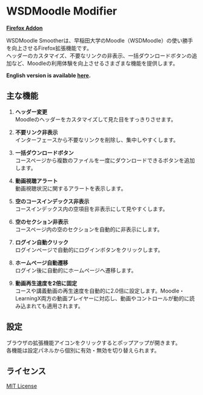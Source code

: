 # WSDMoodle Modifier

**[Firefox Addon](https://addons.mozilla.org/ja/firefox/addon/wsdmoodle-modifier/)**

WSDMoodle Smootherは、早稲田大学のMoodle（WSDMoodle）の使い勝手を向上させるFirefox拡張機能です。  
ヘッダーのカスタマイズ、不要なリンクの非表示、一括ダウンロードボタンの追加など、Moodleの利用体験を向上させるさまざまな機能を提供します。

**English version is available [here](../README.md).**

## 主な機能

1. **ヘッダー変更**  
   Moodleのヘッダーをカスタマイズして見た目をすっきりさせます。

2. **不要リンク非表示**  
   インターフェースから不要なリンクを削除し、集中しやすくします。

3. **一括ダウンロードボタン**  
   コースページから複数のファイルを一度にダウンロードできるボタンを追加します。

4. **動画視聴アラート**  
   動画視聴状況に関するアラートを表示します。

5. **空のコースインデックス非表示**  
   コースインデックス内の空項目を非表示にして見やすくします。

6. **空のセクション非表示**  
   コースページ内の空のセクションを自動的に非表示にします。

7. **ログイン自動クリック**  
   ログインページで自動的にログインボタンをクリックします。

8. **ホームページ自動遷移**  
   ログイン後に自動的にホームページへ遷移します。

9. **動画再生速度を2倍に固定**  
   コースや講義動画の再生速度を自動的に2.0倍に設定します。Moodle・LearningX両方の動画プレイヤーに対応し、動画やコントロールが動的に読み込まれても適用されます。

## 設定

ブラウザの拡張機能アイコンをクリックするとポップアップが開きます。  
各機能は設定パネルから個別に有効・無効を切り替えられます。

## ライセンス

[MIT License](../LICENSE)